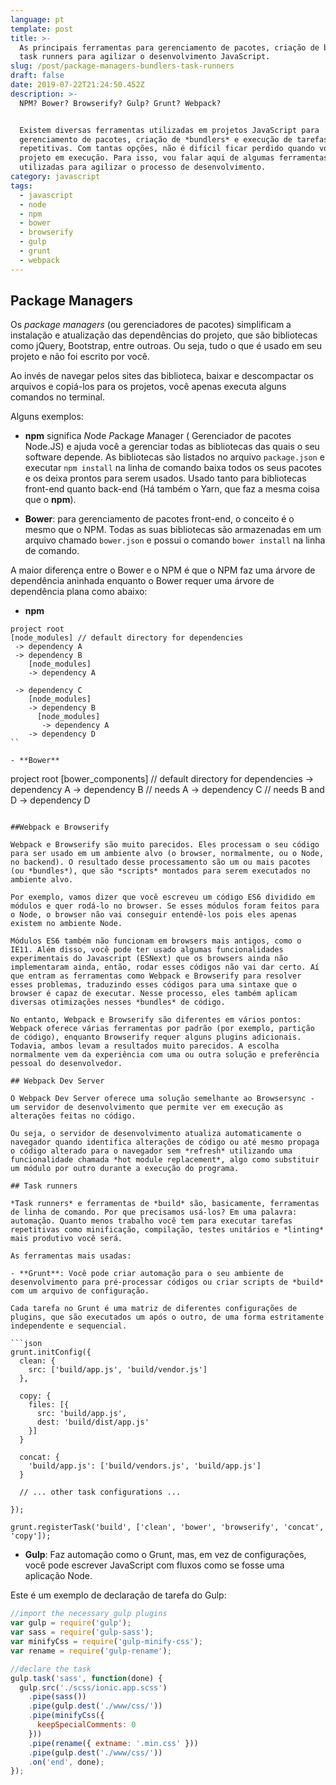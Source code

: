 ```yaml
---
language: pt
template: post
title: >-
  As principais ferramentas para gerenciamento de pacotes, criação de bundlers e
  task runners para agilizar o desenvolvimento JavaScript.
slug: /post/package-managers-bundlers-task-runners
draft: false
date: 2019-07-22T21:24:50.452Z
description: >-
  NPM? Bower? Browserify? Gulp? Grunt? Webpack? 


  Existem diversas ferramentas utilizadas em projetos JavaScript para
  gerenciamento de pacotes, criação de *bundlers* e execução de tarefas
  repetitivas. Com tantas opções, não é difícil ficar perdido quando você vê um
  projeto em execução. Para isso, vou falar aqui de algumas ferramentas bastante
  utilizadas para agilizar o processo de desenvolvimento.
category: javascript
tags:
  - javascript
  - node
  - npm
  - bower
  - browserify
  - gulp
  - grunt
  - webpack
---
```

## Package Managers

Os *package managers* (ou gerenciadores de pacotes) simplificam a instalação e atualização das dependências do projeto, que são bibliotecas como jQuery, Bootstrap, entre outroas. Ou seja, tudo o que é usado em seu projeto e não foi escrito por você.

Ao invés de navegar pelos sites das biblioteca, baixar e descompactar os arquivos e copiá-los para os projetos, você apenas executa alguns comandos no terminal.

Alguns exemplos:

- **npm** significa *N*ode *P*ackage *M*anager ( Gerenciador de pacotes Node.JS) e ajuda você a gerenciar todas as bibliotecas das quais o seu software depende. As bibliotecas são listados no arquivo `package.json` e executar `npm install` na linha de comando baixa todos os seus pacotes e os deixa prontos para serem usados. Usado tanto para bibliotecas front-end quanto back-end (Há também o Yarn, que faz a mesma coisa que o **npm**).

- **Bower**: para gerenciamento de pacotes front-end, o conceito é o mesmo que o NPM. Todas as suas bibliotecas são armazenadas em um arquivo chamado `bower.json` e possui o comando `bower install` na linha de comando.

A maior diferença entre o Bower e o NPM é que o NPM faz uma árvore de dependência aninhada enquanto o Bower requer uma árvore de dependência plana como abaixo:

- **npm**
```
project root
[node_modules] // default directory for dependencies
 -> dependency A
 -> dependency B
    [node_modules]
    -> dependency A

 -> dependency C
    [node_modules]
    -> dependency B
      [node_modules]
       -> dependency A 
    -> dependency D
``

- **Bower**

```
project root
[bower_components] // default directory for dependencies
 -> dependency A
 -> dependency B // needs A
 -> dependency C // needs B and D
 -> dependency D
```

##Webpack e Browserify

Webpack e Browserify são muito parecidos. Eles processam o seu código para ser usado em um ambiente alvo (o browser, normalmente, ou o Node, no backend). O resultado desse processamento são um ou mais pacotes (ou *bundles*), que são *scripts* montados para serem executados no ambiente alvo.

Por exemplo, vamos dizer que você escreveu um código ES6 dividido em módulos e quer rodá-lo no browser. Se esses módulos foram feitos para o Node, o browser não vai conseguir entendê-los pois eles apenas existem no ambiente Node. 

Módulos ES6 também não funcionam em browsers mais antigos, como o IE11. Além disso, você pode ter usado algumas funcionalidades experimentais do Javascript (ESNext) que os browsers ainda não implementaram ainda, então, rodar esses códigos não vai dar certo. Aí que entram as ferramentas como Webpack e Browserify para resolver esses problemas, traduzindo esses códigos para uma sintaxe que o browser é capaz de executar. Nesse processo, eles também aplicam diversas otimizações nesses *bundles* de código.

No entanto, Webpack e Browserify são diferentes em vários pontos: Webpack oferece várias ferramentas por padrão (por exemplo, partição de código), enquanto Browserify requer alguns plugins adicionais. Todavia, ambos levam a resultados muito parecidos. A escolha normalmente vem da experiência com uma ou outra solução e preferência pessoal do desenvolvedor.

## Webpack Dev Server

O Webpack Dev Server oferece uma solução semelhante ao Browsersync - um servidor de desenvolvimento que permite ver em execução as alterações feitas no código. 

Ou seja, o servidor de desenvolvimento atualiza automaticamente o navegador quando identifica alterações de código ou até mesmo propaga o código alterado para o navegador sem *refresh* utilizando uma funcionalidade chamada *hot module replacement*, algo como substituir um módulo por outro durante a execução do programa.

## Task runners

*Task runners* e ferramentas de *build* são, basicamente, ferramentas de linha de comando. Por que precisamos usá-los? Em uma palavra: automação. Quanto menos trabalho você tem para executar tarefas repetitivas como minificação, compilação, testes unitários e *linting* mais produtivo você será.

As ferramentas mais usadas:

- **Grunt**: Você pode criar automação para o seu ambiente de desenvolvimento para pré-processar códigos ou criar scripts de *build* com um arquivo de configuração.

Cada tarefa no Grunt é uma matriz de diferentes configurações de plugins, que são executados um após o outro, de uma forma estritamente independente e sequencial.

```json
grunt.initConfig({
  clean: {
    src: ['build/app.js', 'build/vendor.js']
  },

  copy: {
    files: [{
      src: 'build/app.js',
      dest: 'build/dist/app.js'
    }]
  }

  concat: {
    'build/app.js': ['build/vendors.js', 'build/app.js']
  }

  // ... other task configurations ...

});

grunt.registerTask('build', ['clean', 'bower', 'browserify', 'concat', 'copy']);
```

- **Gulp**: Faz automação como o Grunt, mas, em vez de configurações, você pode escrever JavaScript com fluxos como se fosse uma aplicação Node.

Este é um exemplo de declaração de tarefa do Gulp:

```js
//import the necessary gulp plugins
var gulp = require('gulp');
var sass = require('gulp-sass');
var minifyCss = require('gulp-minify-css');
var rename = require('gulp-rename');

//declare the task
gulp.task('sass', function(done) {
  gulp.src('./scss/ionic.app.scss')
    .pipe(sass())
    .pipe(gulp.dest('./www/css/'))
    .pipe(minifyCss({
      keepSpecialComments: 0
    }))
    .pipe(rename({ extname: '.min.css' }))
    .pipe(gulp.dest('./www/css/'))
    .on('end', done);
});
```

